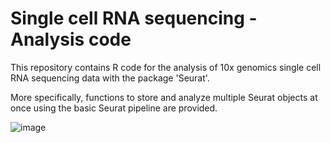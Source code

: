 # Single cell RNA sequencing - Analysis code

This repository contains R code for the analysis of 10x genomics single cell RNA sequencing data with the package 'Seurat'.

More specifically, functions to store and analyze multiple Seurat objects at once using the basic Seurat pipeline are provided.


![image](https://user-images.githubusercontent.com/43813559/149609289-46b1e0e2-9bc3-42e4-8128-1b44b6b72de6.png)
